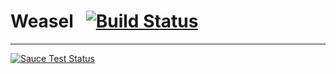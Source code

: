 # Weasel &nbsp; [![Build Status](https://travis-ci.org/bripkens/weasel.svg?branch=master)](https://travis-ci.org/bripkens/weasel)

---

[![Sauce Test Status](https://saucelabs.com/browser-matrix/bripkensweasel.svg)](https://saucelabs.com/u/bripkensweasel)
